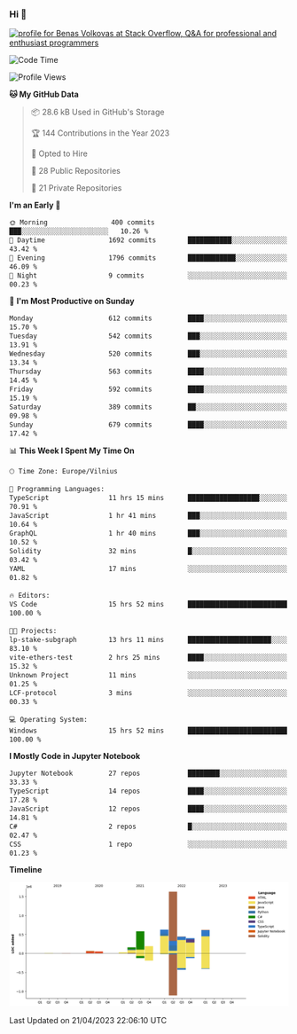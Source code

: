 ### Hi 👋
<a href="https://stackoverflow.com/users/14954249/benas-volkovas"><img src="https://stackoverflow.com/users/flair/14954249.png?theme=dark" width="208" height="58" alt="profile for Benas Volkovas at Stack Overflow, Q&amp;A for professional and enthusiast programmers" title="profile for Benas Volkovas at Stack Overflow, Q&amp;A for professional and enthusiast programmers"></a>

<!--START_SECTION:waka-->
![Code Time](http://img.shields.io/badge/Code%20Time-1%2C401%20hrs%2036%20mins-blue)

![Profile Views](http://img.shields.io/badge/Profile%20Views-0-blue)

**🐱 My GitHub Data** 

> 📦 28.6 kB Used in GitHub's Storage 
 > 
> 🏆 144 Contributions in the Year 2023
 > 
> 💼 Opted to Hire
 > 
> 📜 28 Public Repositories 
 > 
> 🔑 21 Private Repositories 
 > 
**I'm an Early 🐤** 

```text
🌞 Morning                400 commits         ███░░░░░░░░░░░░░░░░░░░░░░   10.26 % 
🌆 Daytime                1692 commits        ███████████░░░░░░░░░░░░░░   43.42 % 
🌃 Evening                1796 commits        ████████████░░░░░░░░░░░░░   46.09 % 
🌙 Night                  9 commits           ░░░░░░░░░░░░░░░░░░░░░░░░░   00.23 % 
```
📅 **I'm Most Productive on Sunday** 

```text
Monday                   612 commits         ████░░░░░░░░░░░░░░░░░░░░░   15.70 % 
Tuesday                  542 commits         ███░░░░░░░░░░░░░░░░░░░░░░   13.91 % 
Wednesday                520 commits         ███░░░░░░░░░░░░░░░░░░░░░░   13.34 % 
Thursday                 563 commits         ████░░░░░░░░░░░░░░░░░░░░░   14.45 % 
Friday                   592 commits         ████░░░░░░░░░░░░░░░░░░░░░   15.19 % 
Saturday                 389 commits         ██░░░░░░░░░░░░░░░░░░░░░░░   09.98 % 
Sunday                   679 commits         ████░░░░░░░░░░░░░░░░░░░░░   17.42 % 
```


📊 **This Week I Spent My Time On** 

```text
🕑︎ Time Zone: Europe/Vilnius

💬 Programming Languages: 
TypeScript               11 hrs 15 mins      ██████████████████░░░░░░░   70.91 % 
JavaScript               1 hr 41 mins        ███░░░░░░░░░░░░░░░░░░░░░░   10.64 % 
GraphQL                  1 hr 40 mins        ███░░░░░░░░░░░░░░░░░░░░░░   10.52 % 
Solidity                 32 mins             █░░░░░░░░░░░░░░░░░░░░░░░░   03.42 % 
YAML                     17 mins             ░░░░░░░░░░░░░░░░░░░░░░░░░   01.82 % 

🔥 Editors: 
VS Code                  15 hrs 52 mins      █████████████████████████   100.00 % 

🐱‍💻 Projects: 
lp-stake-subgraph        13 hrs 11 mins      █████████████████████░░░░   83.10 % 
vite-ethers-test         2 hrs 25 mins       ████░░░░░░░░░░░░░░░░░░░░░   15.32 % 
Unknown Project          11 mins             ░░░░░░░░░░░░░░░░░░░░░░░░░   01.25 % 
LCF-protocol             3 mins              ░░░░░░░░░░░░░░░░░░░░░░░░░   00.33 % 

💻 Operating System: 
Windows                  15 hrs 52 mins      █████████████████████████   100.00 % 
```

**I Mostly Code in Jupyter Notebook** 

```text
Jupyter Notebook         27 repos            ████████░░░░░░░░░░░░░░░░░   33.33 % 
TypeScript               14 repos            ████░░░░░░░░░░░░░░░░░░░░░   17.28 % 
JavaScript               12 repos            ████░░░░░░░░░░░░░░░░░░░░░   14.81 % 
C#                       2 repos             █░░░░░░░░░░░░░░░░░░░░░░░░   02.47 % 
CSS                      1 repo              ░░░░░░░░░░░░░░░░░░░░░░░░░   01.23 % 
```



**Timeline**

![Lines of Code chart](https://raw.githubusercontent.com/BenasVolkovas/BenasVolkovas/main/assets/bar_graph.png)


 Last Updated on 21/04/2023 22:06:10 UTC
<!--END_SECTION:waka-->
